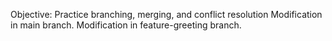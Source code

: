 Objective: Practice branching, merging, and conflict resolution
Modification in main branch.
Modification in feature-greeting branch.
